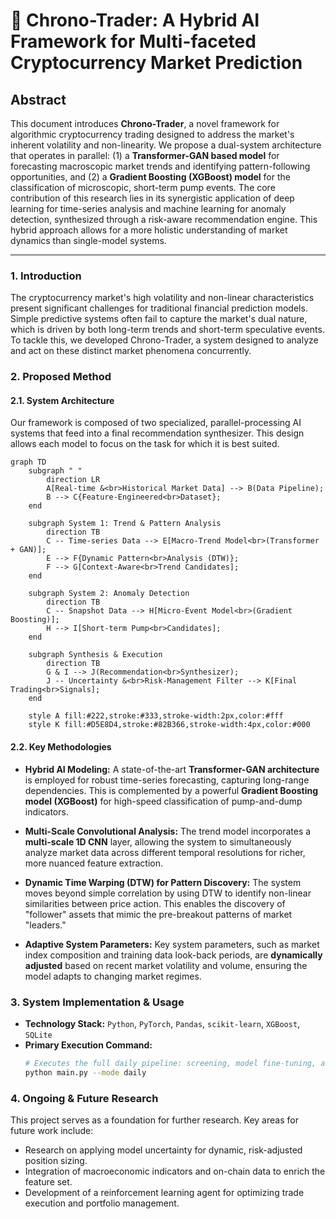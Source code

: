 # 🤖 Chrono-Trader: A Hybrid AI Framework for Multi-faceted Cryptocurrency Market Prediction

## Abstract

This document introduces **Chrono-Trader**, a novel framework for algorithmic cryptocurrency trading designed to address the market's inherent volatility and non-linearity. We propose a dual-system architecture that operates in parallel: (1) a **Transformer-GAN based model** for forecasting macroscopic market trends and identifying pattern-following opportunities, and (2) a **Gradient Boosting (XGBoost) model** for the classification of microscopic, short-term pump events. The core contribution of this research lies in its synergistic application of deep learning for time-series analysis and machine learning for anomaly detection, synthesized through a risk-aware recommendation engine. This hybrid approach allows for a more holistic understanding of market dynamics than single-model systems.

---

### **1. Introduction**

The cryptocurrency market's high volatility and non-linear characteristics present significant challenges for traditional financial prediction models. Simple predictive systems often fail to capture the market's dual nature, which is driven by both long-term trends and short-term speculative events. To tackle this, we developed Chrono-Trader, a system designed to analyze and act on these distinct market phenomena concurrently.

### **2. Proposed Method**

#### **2.1. System Architecture**

Our framework is composed of two specialized, parallel-processing AI systems that feed into a final recommendation synthesizer. This design allows each model to focus on the task for which it is best suited.

```mermaid
graph TD
    subgraph " "
        direction LR
        A[Real-time &<br>Historical Market Data] --> B(Data Pipeline);
        B --> C{Feature-Engineered<br>Dataset};
    end

    subgraph System 1: Trend & Pattern Analysis
        direction TB
        C -- Time-series Data --> E[Macro-Trend Model<br>(Transformer + GAN)];
        E --> F{Dynamic Pattern<br>Analysis (DTW)};
        F --> G[Context-Aware<br>Trend Candidates];
    end

    subgraph System 2: Anomaly Detection
        direction TB
        C -- Snapshot Data --> H[Micro-Event Model<br>(Gradient Boosting)];
        H --> I[Short-term Pump<br>Candidates];
    end

    subgraph Synthesis & Execution
        direction TB
        G & I --> J(Recommendation<br>Synthesizer);
        J -- Uncertainty &<br>Risk-Management Filter --> K[Final Trading<br>Signals];
    end

    style A fill:#222,stroke:#333,stroke-width:2px,color:#fff
    style K fill:#D5E8D4,stroke:#82B366,stroke-width:4px,color:#000
```

#### **2.2. Key Methodologies**

- **Hybrid AI Modeling:** A state-of-the-art **Transformer-GAN architecture** is employed for robust time-series forecasting, capturing long-range dependencies. This is complemented by a powerful **Gradient Boosting model (XGBoost)** for high-speed classification of pump-and-dump indicators.

- **Multi-Scale Convolutional Analysis:** The trend model incorporates a **multi-scale 1D CNN** layer, allowing the system to simultaneously analyze market data across different temporal resolutions for richer, more nuanced feature extraction.

- **Dynamic Time Warping (DTW) for Pattern Discovery:** The system moves beyond simple correlation by using DTW to identify non-linear similarities between price action. This enables the discovery of "follower" assets that mimic the pre-breakout patterns of market "leaders."

- **Adaptive System Parameters:** Key system parameters, such as market index composition and training data look-back periods, are **dynamically adjusted** based on recent market volatility and volume, ensuring the model adapts to changing market regimes.

### **3. System Implementation & Usage**

- **Technology Stack:** `Python`, `PyTorch`, `Pandas`, `scikit-learn`, `XGBoost`, `SQLite`
- **Primary Execution Command:**
  ```bash
  # Executes the full daily pipeline: screening, model fine-tuning, and recommendation.
  python main.py --mode daily
  ```

### **4. Ongoing & Future Research**

This project serves as a foundation for further research. Key areas for future work include:
-   Research on applying model uncertainty for dynamic, risk-adjusted position sizing.
-   Integration of macroeconomic indicators and on-chain data to enrich the feature set.
-   Development of a reinforcement learning agent for optimizing trade execution and portfolio management.
